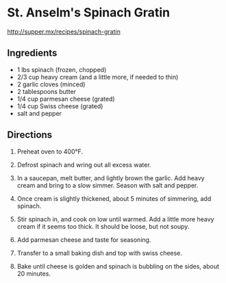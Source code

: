 # St. Anselm's Spinach Gratin
http://supper.mx/recipes/spinach-gratin

## Ingredients

- 1 lbs spinach (frozen, chopped)
- 2/3 cup heavy cream (and a little more, if needed to thin)
- 2 garlic cloves (minced)
- 2 tablespoons butter
- 1/4 cup parmesan cheese (grated)
- 1/4 cup Swiss cheese (grated)
- salt and pepper

## Directions

1. Preheat oven to 400°F.

2. Defrost spinach and wring out all excess water.

3. In a saucepan, melt butter, and lightly brown the garlic. Add heavy cream and bring to a slow simmer. Season with salt and pepper.

4. Once cream is slightly thickened, about 5 minutes of simmering, add spinach.

5. Stir spinach in, and cook on low until warmed. Add a little more heavy cream if it seems too thick. It should be loose, but not soupy.

6. Add parmesan cheese and taste for seasoning.

7. Transfer to a small baking dish and top with swiss cheese.

8. Bake until cheese is golden and spinach is bubbling on the sides, about 20 minutes.
